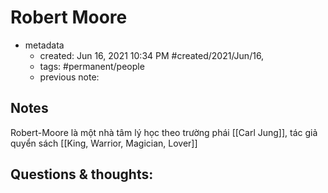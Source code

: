 # Robert Moore

- metadata
	- created: Jun 16, 2021 10:34 PM #created/2021/Jun/16,
	- tags: #permanent/people 
	- previous note:

## Notes

Robert-Moore là một nhà tâm lý học theo trường phái [[Carl Jung]], tác giả quyển sách [[King, Warrior, Magician, Lover]]

## Questions & thoughts:
